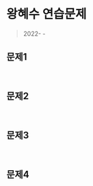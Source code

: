 # 왕혜수 연습문제 

> 2022- - 

## 문제1

```
```

![]()



## 문제2

```html

```

![]()

## 문제3

```html

```

![]()

## 문제4

```html

```

![]()

